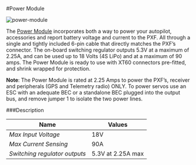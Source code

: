 #Power Module

![power-module](https://erlerobotics.com/blog/wp-content/uploads/2014/10/power_mod__resize.png)

The [Power Module](https://erlerobotics.com/blog/product/power_mod/) incorporates both a way to power your autopilot, accessories and report battery voltage and current to the PXF. All through a single and tightly included 6-pin cable that directly matches the PXF’s connector. The on-board switching regulator outputs 5.3V at a maximum of 2.25A, and can be used up to 18 Volts (4S LiPo) and at a maximum of 90 amps. The Power Module is ready to use with XT60 connectors pre-fitted, and shrink wrapped for protection.

**Note**: The Power Module is rated at 2.25 Amps to power the PXF’s, receiver and peripherals (GPS and Telemetry radio) ONLY. To power servos use an ESC with an adequate BEC or a standalone BEC plugged into the output bus, and remove jumper 1 to isolate the two power lines.

###Description

| **Name** | **Values** |
|----------|------------|
|*Max Input Voltage* | 18V |
|*Max Current Sensing* | 90A |
|*Switching regulator outputs* | 5.3V at 2.25A max |

